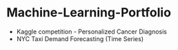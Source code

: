 # Machine-Learning-Portfolio

* Kaggle competition - Personalized Cancer Diagnosis
* NYC Taxi Demand Forecasting (Time Series)
